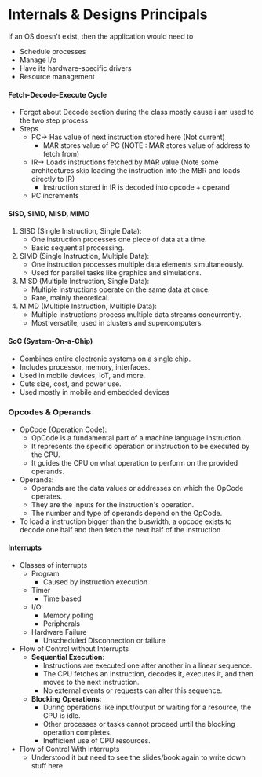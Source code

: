 # Internals & Designs Principals

 If an OS doesn't exist, then the application would need to
- Schedule processes
- Manage I/o
- Have its hardware-specific drivers
- Resource management

#### Fetch-Decode-Execute Cycle

- Forgot about Decode section during the class mostly cause i am used to the two step process
- Steps
	- PC-> Has value of next instruction stored here (Not current)
		- MAR stores value of PC (NOTE:: MAR stores value of address to fetch from)
	- IR-> Loads instructions fetched by MAR value (Note some architectures skip loading the instruction into the MBR and loads directly to IR)
		- Instruction stored in IR is decoded into opcode + operand
	- PC increments

#### SISD, SIMD, MISD, MIMD
1. SISD (Single Instruction, Single Data):
    - One instruction processes one piece of data at a time.
    - Basic sequential processing.
2. SIMD (Single Instruction, Multiple Data):
    - One instruction processes multiple data elements simultaneously.
    - Used for parallel tasks like graphics and simulations.
3. MISD (Multiple Instruction, Single Data):
    - Multiple instructions operate on the same data at once.
    - Rare, mainly theoretical.
4. MIMD (Multiple Instruction, Multiple Data):
    - Multiple instructions process multiple data streams concurrently.
    - Most versatile, used in clusters and supercomputers.

#### SoC (System-On-a-Chip)

- Combines entire electronic systems on a single chip.
- Includes processor, memory, interfaces.
- Used in mobile devices, IoT, and more.
- Cuts size, cost, and power use.
- Used mostly in mobile and embedded devices

### Opcodes & Operands

- OpCode (Operation Code):
	- OpCode is a fundamental part of a machine language instruction.
	- It represents the specific operation or instruction to be executed by the CPU.
	- It guides the CPU on what operation to perform on the provided operands.
- Operands:
	- Operands are the data values or addresses on which the OpCode operates.
	- They are the inputs for the instruction's operation.
	- The number and type of operands depend on the OpCode.
- To load a instruction bigger than the buswidth, a opcode exists to decode one half and then fetch the next half of the instruction

#### Interrupts

- Classes of interrupts
	- Program
		- Caused by instruction execution
	- Timer
		- Time based
	- I/O
		- Memory polling
		- Peripherals
	- Hardware Failure
		- Unscheduled Disconnection or failure
- Flow of Control without Interrupts
	- **Sequential Execution**:
	    - Instructions are executed one after another in a linear sequence.
	    - The CPU fetches an instruction, decodes it, executes it, and then moves to the next instruction.
	    - No external events or requests can alter this sequence.
	- **Blocking Operations**:
	    - During operations like input/output or waiting for a resource, the CPU is idle.
	    - Other processes or tasks cannot proceed until the blocking operation completes.
	    - Inefficient use of CPU resources.
- Flow of Control With Interrupts
	- Understood it but need to see the slides/book again to write down stuff here
